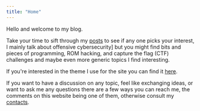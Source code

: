 ```yaml
---
title: "Home"
---
```


Hello and welcome to my blog.

Take your time to sift through my [posts](/post/) to see if any one picks your interest, I mainly talk about offensive cybersecurity] but you might find bits and pieces of programming, ROM hacking, and capture the flag (CTF) challenges and maybe even more generic topics I find interesting.

If you're interested in the theme I use for the site you can find it [here](https://github.com/OffsecDeer/Deer).

If you want to have a discussion on any topic, feel like exchanging ideas, or want to ask me any questions there are a few ways you can reach me, the comments on this website being one of them, otherwise consult my [contacts](/page/contacts).

